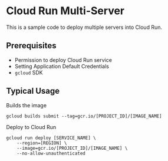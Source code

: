 # Cloud Run Multi-Server

This is a sample code to deploy multiple servers into Cloud Run.

## Prerequisites

- Permission to deploy Cloud Run service
- Setting Application Default Credentials
- `gcloud` SDK

## Typical Usage

Builds the image

```shell
gcloud builds submit --tag=gcr.io/[PROJECT_ID]/[IMAGE_NAME]
```

Deploy to Cloud Run

```shell
gcloud run deploy [SERVICE_NAME] \
    --region=[REGION] \
    --image=gcr.io/[PROJECT_ID]/[IMAGE_NAME] \
    --no-allow-unauthenticated
```
